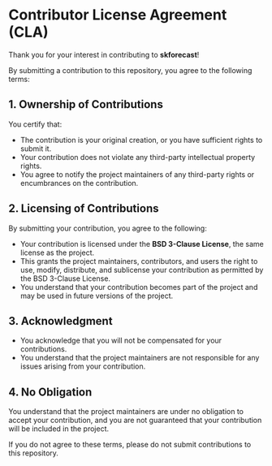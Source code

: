 # Contributor License Agreement (CLA)

Thank you for your interest in contributing to **skforecast**!

By submitting a contribution to this repository, you agree to the following terms:

## 1. Ownership of Contributions
You certify that:

- The contribution is your original creation, or you have sufficient rights to submit it.
- Your contribution does not violate any third-party intellectual property rights.
- You agree to notify the project maintainers of any third-party rights or encumbrances on the contribution.

## 2. Licensing of Contributions
By submitting your contribution, you agree to the following:

- Your contribution is licensed under the **BSD 3-Clause License**, the same license as the project.
- This grants the project maintainers, contributors, and users the right to use, modify, distribute, and sublicense your contribution as permitted by the BSD 3-Clause License.
- You understand that your contribution becomes part of the project and may be used in future versions of the project.

## 3. Acknowledgment
- You acknowledge that you will not be compensated for your contributions.
- You understand that the project maintainers are not responsible for any issues arising from your contribution.

## 4. No Obligation
You understand that the project maintainers are under no obligation to accept your contribution, and you are not guaranteed that your contribution will be included in the project.

If you do not agree to these terms, please do not submit contributions to this repository.
